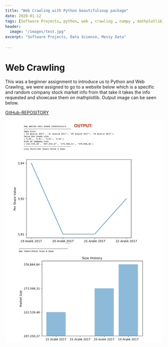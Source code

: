 ```yaml
---
title: "Web Crawling with Python beautifulsoup package"
date: 2020-01-12
tags: [Software Projects, python, web , crawling , numpy , mathplotlib]
header:
  image: "/images/test.jpg"
excerpt: "Software Projects, Data Science, Messy Data"

---
```


# Web Crawling

This was a beginner assignment to introduce us to Python and Web Crawling, we were assigned to go to a website below which is a specific and random company stock market info from that take it takes the info requested and showcase them on mathplotlib. Output image can be seen below.

[GitHub-REPOSITORY](https://github.com/glorkpixels/web-crawling-with-pyhton-and-beautiful-soup-package)


![YOLO](/images/soup/charts.png)
